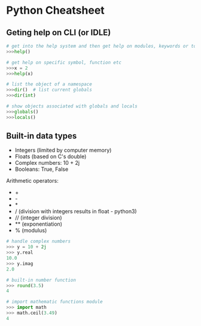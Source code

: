# Python Cheatsheet

## Geting help on CLI (or IDLE)

```python
# get into the help system and then get help on modules, keywords or topic.
>>>help()

# get help on specific symbol, function etc
>>>x = 2
>>>help(x)

# list the object of a namespace
>>>dir()  # list current globals
>>>dir(int)

# show objects associated with globals and locals
>>>globals()
>>>locals()
```  
## Built-in data types
* Integers (limited by computer memory)
* Floats (based on C's double)
* Complex numbers: 10 + 2j
* Booleans: True, False

Arithmetic operators:
* \+
* \-
* \*
* \/  (division with integers results in float - python3)
* // (integer division)
* ** (exponentiation)
* % (modulus)

```python
# handle complex numbers
>>> y = 10 + 2j
>>> y.real
10.0
>>> y.imag
2.0

# built-in number function
>>> round(3.5)
4

# import mathematic functions module
>>> import math
>>> math.ceil(3.49)
4

```



